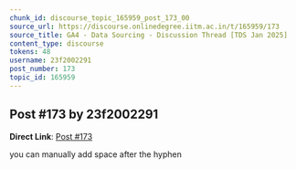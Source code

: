 ```yaml
---
chunk_id: discourse_topic_165959_post_173_00
source_url: https://discourse.onlinedegree.iitm.ac.in/t/165959/173
source_title: GA4 - Data Sourcing - Discussion Thread [TDS Jan 2025]
content_type: discourse
tokens: 48
username: 23f2002291
post_number: 173
topic_id: 165959
---
```


## Post #173 by 23f2002291

**Direct Link**: [Post #173](https://discourse.onlinedegree.iitm.ac.in/t/165959/173)

you can manually add space after the hyphen
